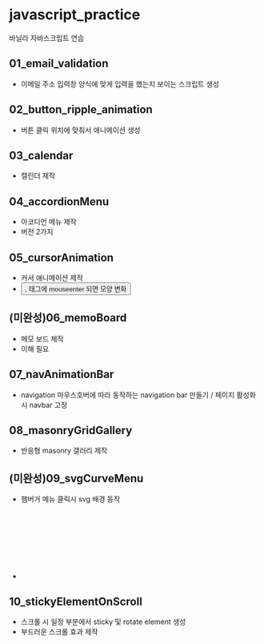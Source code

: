 # javascript_practice

바닐라 자바스크립트 연습

## 01_email_validation

- 이메일 주소 입력창 양식에 맞게 입력을 했는지 보이는 스크립트 생성

## 02_button_ripple_animation

- 버튼 클릭 위치에 맞춰서 애니메이션 생성

## 03_calendar

- 캘린더 제작

## 04_accordionMenu

- 아코디언 메뉴 제작
- 버전 2가지

## 05_cursorAnimation

- 커서 애니메이션 제작
- <button>, <a> 태그에 mouseenter 되면 모양 변화

## (미완성)06_memoBoard

- 메모 보드 제작
- <canvas> 이해 필요

## 07_navAnimationBar

- navigation 마우스호버에 따라 동작하는 navigation bar 만들기 / 페이지 활성화 시 navbar 고정

## 08_masonryGridGallery

- 반응형 masonry 갤러리 제작

## (미완성)09_svgCurveMenu

- 햄버거 메뉴 클릭시 svg 배경 동작
- <svg> 이해 필요

## 10_stickyElementOnScroll

- 스크롤 시 일정 부분에서 sticky 및 rotate element 생성
- 부드러운 스크롤 효과 제작